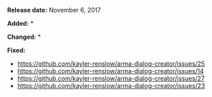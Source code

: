**Release date:** November 6, 2017

**Added:**
* 

**Changed:**
* 

**Fixed:**
* https://github.com/kayler-renslow/arma-dialog-creator/issues/25
* https://github.com/kayler-renslow/arma-dialog-creator/issues/14
* https://github.com/kayler-renslow/arma-dialog-creator/issues/27
* https://github.com/kayler-renslow/arma-dialog-creator/issues/23
